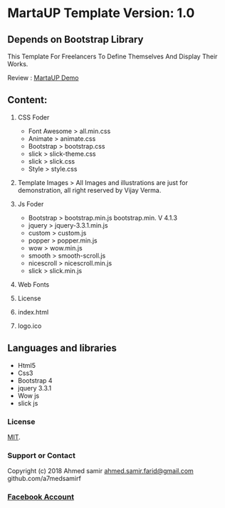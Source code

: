 # MartaUP Template Version: 1.0
## Depends on  Bootstrap Library
This Template For Freelancers To Define Themselves And Display Their Works.

Review : [MartaUP Demo](https://a7medsamirf.github.io/MartaUP/)

## Content:
1. CSS Foder
     - Font Awesome > all.min.css
     - Animate      > animate.css
     - Bootstrap    > bootstrap.css
     - slick        > slick-theme.css
     - slick        > slick.css
     - Style        > style.css

2. Template Images > All Images and illustrations are just for demonstration, all right reserved by Vijay Verma.

3. Js Foder
     - Bootstrap    > bootstrap.min.js	 bootstrap.min. V 4.1.3
     - jquery       > jquery-3.3.1.min.js	
     - custom       > custom.js	  
     - popper       > popper.min.js
     - wow          > wow.min.js
     - smooth       > smooth-scroll.js
     - nicescroll   > nicescroll.min.js
     - slick         > slick.min.js

3. Web Fonts 
4. License
5. index.html
6. logo.ico    
    
 ## Languages and libraries  
 - Html5
 - Css3
 - Bootstrap 4
 - jquery 3.3.1
 - Wow js
 - slick js
 
    
### License

[MIT](https://github.com/a7medsamirf/MartaUP/blob/master/LICENSE).

### Support or Contact
 Copyright (c) 2018 Ahmed samir  ahmed.samir.farid@gmail.com github.com/a7medsamirf
 
 ### [Facebook Account](https://www.facebook.com/a7med.samir.f)

